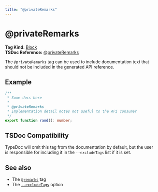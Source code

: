 ```yaml
---
title: "@privateRemarks"
---
```


# @privateRemarks

**Tag Kind:** [Block](../tags.md#block-tags) <br>
**TSDoc Reference:** [@privateRemarks](https://tsdoc.org/pages/tags/privateRemarks/)

The `@privateRemarks` tag can be used to include documentation text that should not be included
in the generated API reference.

## Example

```ts
/**
 * Some docs here
 *
 * @privateRemarks
 * Implementation detail notes not useful to the API consumer
 */
export function rand(): number;
```

## TSDoc Compatibility

TypeDoc will omit this tag from the documentation by default, but the user is responsible for including it in
the `--excludeTags` list if it is set.

## See also

-   The [`@remarks`](remarks.md) tag
-   The [`--excludeTags`](../options/comments.md#excludetags) option
